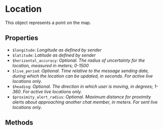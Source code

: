 # Location	

This object represents a point on the map.	

## Properties	

- `$longitude`: _Longitude as defined by sender_
- `$latitude`: _Latitude as defined by sender_
- `$horizontal_accuracy`: _Optional. The radius of uncertainty for the location, measured in meters; 0-1500_
- `$live_period`: _Optional. Time relative to the message sending date, during which the location can be updated, in seconds. For active live locations only._
- `$heading`: _Optional. The direction in which user is moving, in degrees; 1-360. For active live locations only._
- `$proximity_alert_radius`: _Optional. Maximum distance for proximity alerts about approaching another chat member, in meters. For sent live locations only._

## Methods	
